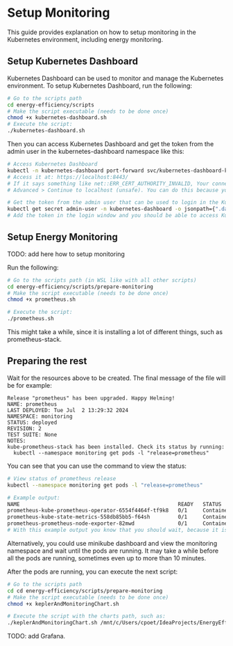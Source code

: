 # Setup Monitoring
This guide provides explanation on how to setup monitoring in the Kubernetes environment, including energy monitoring.

## Setup Kubernetes Dashboard
Kubernetes Dashboard can be used to monitor and manage the Kubernetes environment. To setup Kubernetes Dashboard, run the following:
```sh
# Go to the scripts path
cd energy-efficiency/scripts
# Make the script executable (needs to be done once)
chmod +x kubernetes-dashboard.sh
# Execute the script:
./kubernetes-dashboard.sh
```
Then you can access Kubernetes Dashboard and get the token from the admin user in the kubernetes-dashboard namespace like this:
```sh
# Access Kubernetes Dashboard
kubectl -n kubernetes-dashboard port-forward svc/kubernetes-dashboard-kong-proxy 8443:443
# Access it at: https://localhost:8443/
# If it says something like net::ERR_CERT_AUTHORITY_INVALID, Your connection isn't private, you can select 
# Advanced > Continue to localhost (unsafe). You can do this because you know it is Kubernetes and this is save to use

# Get the token from the admin user that can be used to login in the Kubernetes Dashboard cluster
kubectl get secret admin-user -n kubernetes-dashboard -o jsonpath={".data.token"} | base64 -d
# Add the token in the login window and you should be able to access Kubernetes Dashboard
```

## Setup Energy Monitoring
TODO: add here how to setup monitoring

Run the following:
```sh
# Go to the scripts path (in WSL like with all other scripts)
cd energy-efficiency/scripts/prepare-monitoring
# Make the script executable (needs to be done once)
chmod +x prometheus.sh

# Execute the script:
./prometheus.sh
```
This might take a while, since it is installing a lot of different things, such as prometheus-stack.

## Preparing the rest
Wait for the resources above to be created. The final message of the file will be for example:
```
Release "prometheus" has been upgraded. Happy Helming!
NAME: prometheus
LAST DEPLOYED: Tue Jul  2 13:29:32 2024
NAMESPACE: monitoring
STATUS: deployed
REVISION: 2
TEST SUITE: None
NOTES:
kube-prometheus-stack has been installed. Check its status by running:
  kubectl --namespace monitoring get pods -l "release=prometheus"
```

You can see that you can use the command to view the status:
```sh
# View status of prometheus release
kubectl --namespace monitoring get pods -l "release=prometheus"

# Example output:
NAME                                                   READY   STATUS              RESTARTS   AGE
prometheus-kube-prometheus-operator-6554f4464f-tf9k8   0/1     ContainerCreating   0          97s
prometheus-kube-state-metrics-558db85bb5-f64sh         0/1     ContainerCreating   0          97s
prometheus-prometheus-node-exporter-82mwd              0/1     ContainerCreating   0          97s
# With this example output you know that you should wait, because it is still creating the containers
```
Alternatively, you could use minikube dashboard and view the monitoring namespace and wait until the pods are running. It may take a while before all the pods are running, sometimes even up to more than 10 minutes. 

After the pods are running, you can execute the next script:
```sh
# Go to the scripts path
cd cd energy-efficiency/scripts/prepare-monitoring
# Make the script executable (needs to be done once)
chmod +x keplerAndMonitoringChart.sh

# Execute the script with the charts path, such as:
./keplerAndMonitoringChart.sh /mnt/c/Users/cpoet/IdeaProjects/EnergyEfficiency_DYNAMOS/charts
```

TODO: add Grafana.